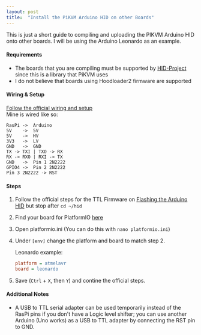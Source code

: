 ```yaml
---
layout: post
title:  "Install the PiKVM Arduino HID on other Boards"
---
```


This is just a short guide to compiling and uploading the PIKVM Arduino HID onto other boards. I will be using the Arduino Leonardo as an example.<!--more-->

#### Requirements
* The boards that you are compiling must be supported by [HID-Project](https://github.com/NicoHood/HID) since this is a library that PiKVM uses
* I do not believe that boards using Hoodloader2 firmware are supported

#### Wiring & Setup
[Follow the official wiring and setup](https://docs.pikvm.org/arduino_hid/#usb-keyboard-and-mouse)  
Mine is wired like so:  
```
RasPi ->  Arduino
5V    ->  5V
5V    ->  HV
3V3   ->  LV
GND   ->  GND
TX -> TXI | TXO -> RX
RX -> RXO | RXI -> TX
GND   ->  Pin 1 2N2222
GPIO4 ->  Pin 2 2N2222
Pin 3 2N2222 -> RST
```

#### Steps
1. Follow the official steps for the TTL Firmware on [Flashing the Arduino HID](https://docs.pikvm.org/flashing_hid/#ttl-firmware-the-default-option) but stop after `cd ~/hid`
2. Find your board for PlatformIO [here](https://docs.platformio.org/en/latest/boards/index.html#boards)
3. Open platformio.ini (You can do this with `nano platformio.ini`)
4. Under `[env]` change the platform and board to match step 2.

	Leonardo example:
	```ini
	platform = atmelavr
	board = leonardo
	```
5. Save (`Ctrl` + `X`, then `Y`) and contine the official steps.

#### Additional Notes
* A USB to TTL serial adapter can be used temporarily instead of the RasPi pins if you don't have a Logic level shifter; you can use another Arduino (Uno works) as a USB to TTL adapter by connecting the RST pin to GND.